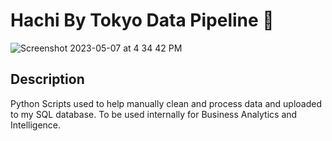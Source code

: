 # Hachi By Tokyo Data Pipeline 🐶
![Screenshot 2023-05-07 at 4 34 42 PM](https://user-images.githubusercontent.com/86946197/236666912-f95e8fc1-94c9-4d03-9f15-c4e3db4562f7.png)

## Description
Python Scripts used to help manually clean and process data and uploaded to my SQL database. To be used internally for Business Analytics and Intelligence.


